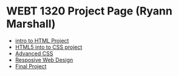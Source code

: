 # WEBT 1320 Project Page (Ryann Marshall)

<ul>
<li><a href="intro_to_html/index.html" target="_blank">intro to HTML Project</a></li>
<li> <a href="html5_introto_css/index.html" target="_blank">HTML5 into to CSS project</a></li>
<li> <a href="adv_css/index.html" target="_blank">Advanced CSS</a></li>
<li> <a href="respon/index.html" target="_blank">Resposive Web Design</a></li>
<li> <a href="final_project/home.html" target="_blank">Final Project</a></li>
</ul>